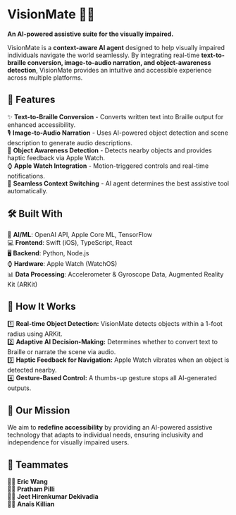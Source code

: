 # VisionMate 🦾🔵

**An AI-powered assistive suite for the visually impaired.**

VisionMate is a **context-aware AI agent** designed to help visually impaired individuals navigate the world seamlessly. By integrating real-time **text-to-braille conversion, image-to-audio narration, and object-awareness detection**, VisionMate provides an intuitive and accessible experience across multiple platforms.

## 🚀 Features

✨ **Text-to-Braille Conversion** - Converts written text into Braille output for enhanced accessibility.  
🎙️ **Image-to-Audio Narration** - Uses AI-powered object detection and scene description to generate audio descriptions.  
🦾 **Object Awareness Detection** - Detects nearby objects and provides haptic feedback via Apple Watch.  
⌚ **Apple Watch Integration** - Motion-triggered controls and real-time notifications.  
🤖 **Seamless Context Switching** - AI agent determines the best assistive tool automatically.  

## 🛠️ Built With

🔹 **AI/ML**: OpenAI API, Apple Core ML, TensorFlow  
💻 **Frontend**: Swift (iOS), TypeScript, React  
🖥 **Backend**: Python, Node.js  
⌚ **Hardware**: Apple Watch (WatchOS)  
📊 **Data Processing**: Accelerometer & Gyroscope Data, Augmented Reality Kit (ARKit)  

## 📸 How It Works

1️⃣ **Real-time Object Detection:** VisionMate detects objects within a 1-foot radius using ARKit.  
2️⃣ **Adaptive AI Decision-Making:** Determines whether to convert text to Braille or narrate the scene via audio.  
3️⃣ **Haptic Feedback for Navigation:** Apple Watch vibrates when an object is detected nearby.  
4️⃣ **Gesture-Based Control:** A thumbs-up gesture stops all AI-generated outputs.  

## 🎯 Our Mission

We aim to **redefine accessibility** by providing an AI-powered assistive technology that adapts to individual needs, ensuring inclusivity and independence for visually impaired users.

## 👥 Teammates

🧑‍💻 **Eric Wang**  
🧑‍💻 **Pratham Pilli**  
🧑‍💻 **Jeet Hirenkumar Dekivadia**  
🧑‍💻 **Anaïs Killian** 
